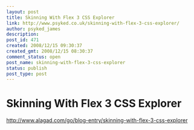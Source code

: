 ```yaml
---
layout: post
title: Skinning With Flex 3 CSS Explorer
link: http://www.psyked.co.uk/skinning-with-flex-3-css-explorer/
author: psyked_james
description: 
post_id: 471
created: 2008/12/15 09:30:37
created_gmt: 2008/12/15 08:30:37
comment_status: open
post_name: skinning-with-flex-3-css-explorer
status: publish
post_type: post
---
```


# Skinning With Flex 3 CSS Explorer

<http://www.alagad.com/go/blog-entry/skinning-with-flex-3-css-explorer>
